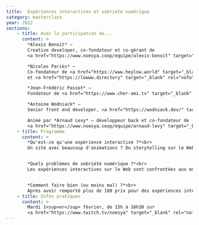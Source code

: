 ```yaml
---
title:  Expériences interactives et sobriété numérique
category: masterclass
year: 2022
sections:
    - title: Avec la participation de...
      content: >
        *Alexis Benoit* —
        Creative developer, co-fondateur et co-gérant de
        <a href="https://www.noesya.coop/equipe/alexis-benoit" target="_blank" rel="nofollow">noesya</a><br>

        *Nicolas Pariès* —
        Co-fondateur de <a href="https://www.heylow.world" target="_blank" rel="nofollow">Hey Low</a>
        et <a href="https://lowww.directory" target="_blank" rel="nofollow">lowww.directory</a><br>

        *Jean-Frédéric Passot* —
        Fondateur de <a href="https://www.cher-ami.tv" target="_blank" rel="nofollow">Cher ami</a><br>

        *Antoine Wodniack* —
        Senior front end developer, <a href="https://wodniack.dev/" target="_blank" rel="nofollow">wodniack.dev</a><br>

        Animé par *Arnaud Levy* — développeur back et co-fondateur de
        <a href="https://www.noesya.coop/equipe/arnaud-levy" target="_blank" rel="nofollow">noesya</a>
    - title: Programme
      content: >
        *Qu'est-ce qu'une expérience interactive ?*<br>
        Un site avec beaucoup d'animations ? Du storytelling sur le Web ? Un récit plus émotionnel qu'informationnel ? Un site avec un loader et un effet wow ? Quelle(s) définition(s) pour cet étrange objet technologique, médiatique et créatif ?


        *Quels problèmes de sobriété numérique ?*<br>
        Les expériences interactives sur le Web sont confrontées aux enjeux classiques du Web, mais aussi à certains enjeux spécifiques, notamment de poids, de performance et d'accessibilité. Pourquoi les expériences sont-elles souvent très lourdes ? Pourquoi sont-elles gourmandes en processeur, notamment du fait de la 3D, et avec quels impacts sur les batteries des périphériques mobiles ?  Quelle relation entre performance, obsolescence et impact environnemental du numérique ? Quels problèmes spécifiques d'accessibilité posent ces expérience, qui peuvent s'appuyer sur des mécanismes vidéo-ludiques et des complémentarités multimédia ?


        *Comment faire bien (ou moins mal) ?*<br>
        Après avoir remporté plus de 100 prix pour des expériences interactive, les participants partageront leurs idées créatives, leurs analyses techniques et leurs réflexions opérationnelles sur la sobriété numérique. Quels outils pour mesurer les problèmes ? Vidéo, 3D, images, sons, VR, AR, data-visualisation, quelle est l'empreinte environnementale des différents outils de narration interactives ? Quelles méthodes mettre en œuvre pour optimiser leur impact ? Enfin, comment faire de belles expériences sobres ?
    - title: Infos pratiques
      content: >
        Mardi 1<sup>er</sup> février, de 15h à 16h30 sur
        <a href="https://www.twitch.tv/noesya" target="_blank" rel="nofollow">twitch.tv/noesya</a>
---
```

